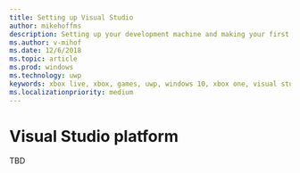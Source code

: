 ```yaml
---
title: Setting up Visual Studio
author: mikehoffms
description: Setting up your development machine and making your first API call when using Visual Studio.
ms.author: v-mihof
ms.date: 12/6/2018
ms.topic: article
ms.prod: windows
ms.technology: uwp
keywords: xbox live, xbox, games, uwp, windows 10, xbox one, visual studio
ms.localizationpriority: medium
---
```


# Visual Studio platform

TBD
